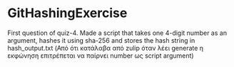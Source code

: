 # GitHashingExercise

First question of quiz-4.
Made a script that takes one 4-digit number as an argument, hashes it using sha-256 and stores the hash string in hash_output.txt (Από ότι κατάλαβα από zulip όταν λέει generate η εκφώνηση
επιτρέπεται να παίρνει number ως script argument)
